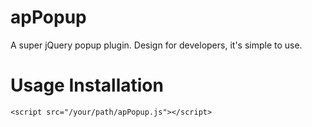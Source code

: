 # apPopup
A super jQuery popup plugin. Design for developers, it's simple to use.

# Usage Installation
```<script src="/your/path/apPopup.js"></script>```

